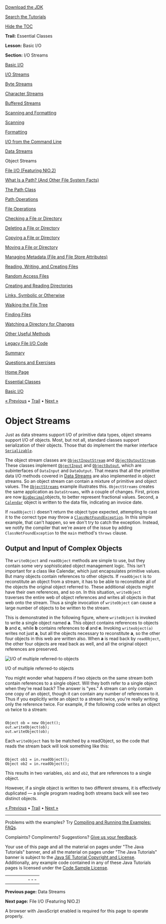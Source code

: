 [Download
the JDK](http://java.sun.com/javase/6/download.jsp)
  
[Search the
Tutorials](../../search.html)
  
[Hide the TOC](javascript:toggleLeft())

**Trail:** Essential Classes
  
**Lesson:** Basic I/O
  
**Section:** I/O Streams

[Basic I/O](index.html)

[I/O Streams](streams.html)

[Byte Streams](bytestreams.html)

[Character Streams](charstreams.html)

[Buffered Streams](buffers.html)

[Scanning and Formatting](scanfor.html)

[Scanning](scanning.html)

[Formatting](formatting.html)

[I/O from the Command Line](cl.html)

[Data Streams](datastreams.html)

Object Streams

[File I/O (Featuring NIO.2)](fileio.html)

[What Is a Path? (And Other File System Facts)](path.html)

[The Path Class](pathClass.html)

[Path Operations](pathOps.html)

[File Operations](fileOps.html)

[Checking a File or Directory](check.html)

[Deleting a File or Directory](delete.html)

[Copying a File or Directory](copy.html)

[Moving a File or Directory](move.html)

[Managing Metadata (File and File Store Attributes)](fileAttr.html)

[Reading, Writing, and Creating Files](file.html)

[Random Access Files](rafs.html)

[Creating and Reading Directories](dirs.html)

[Links, Symbolic or Otherwise](links.html)

[Walking the File Tree](walk.html)

[Finding Files](find.html)

[Watching a Directory for Changes](notification.html)

[Other Useful Methods](misc.html)

[Legacy File I/O Code](legacy.html)

[Summary](summary.html)

[Questions and Exercises](QandE/questions.html)

[Home Page](../../index.html)
>
[Essential Classes](../index.html)
>
[Basic I/O](index.html)

[« Previous](datastreams.html) • [Trail](../TOC.html) • [Next »](fileio.html)

# Object Streams

Just as data streams support I/O of primitive data types, object
streams support I/O of objects. Most, but not all, standard classes
support serialization of their objects. Those that do implement the
marker interface
[`Serializable`](http://download.oracle.com/javase/7/docs/api/java/io/Serializable.html).

The object stream classes are
[`ObjectInputStream`](http://download.oracle.com/javase/7/docs/api/java/io/ObjectInputStream.html)
and
[`ObjectOutputStream`](http://download.oracle.com/javase/7/docs/api/java/io/ObjectOutputStream.html). These classes implement
[`ObjectInput`](http://download.oracle.com/javase/7/docs/api/java/io/ObjectInput.html)
and
[`ObjectOutput`](http://download.oracle.com/javase/7/docs/api/java/io/ObjectOutput.html),
which are subinterfaces of `DataInput` and
`DataOutput`. That means that all the primitive data I/O
methods covered in [Data Streams](datastreams.html) are also
implemented in object streams. So an object stream can contain a
mixture of primitive and object values.
The
[`ObjectStreams`](examples/ObjectStreams.java)
example illustrates this. `ObjectStreams` creates the
same application as `DataStreams`, with a couple of
changes. First, prices are now
[`BigDecimal`](http://download.oracle.com/javase/7/docs/api/java/math/BigDecimal.html)objects, to better represent fractional values. Second, a
[`Calendar`](http://download.oracle.com/javase/7/docs/api/java/util/Calendar.html)
object is written to the data file, indicating an invoice date.

If `readObject()` doesn't return the object type expected,
attempting to cast it to the correct type may throw a
[`ClassNotFoundException`](http://download.oracle.com/javase/7/docs/api/java/lang/ClassNotFoundException.html).
In this simple example, that can't happen, so we don't try to catch
the exception. Instead, we notify the compiler that we're aware of the
issue by adding `ClassNotFoundException` to the
`main` method's `throws` clause.

## Output and Input of Complex Objects

The `writeObject` and `readObject` methods are
simple to use, but they contain some very sophisticated object
management logic. This isn't important for a class like Calendar,
which just encapsulates primitive values. But many objects contain
references to other objects. If `readObject` is to
reconstitute an object from a stream, it has to be able to
reconstitute all of the objects the original object referred to. These
additional objects might have their own references, and so on. In this
situation, `writeObject` traverses the entire web of object
references and writes all objects in that web onto the stream. Thus a
single invocation of `writeObject` can cause a large number
of objects to be written to the stream.

This is demonstrated in the following figure, where
`writeObject` is invoked to write a single object named
**a**. This object contains references to objects
**b** and **c**, while **b** contains references to **d**
and **e**. Invoking `writeobject(a)` writes not just
**a**, but all the objects necessary to reconstitute **a**, so
the other four objects in this web are written also. When **a**
is read back by `readObject`, the other four objects are
read back as well, and all the original object references are
preserved.

![I/O of multiple referred-to objects](../../figures/essential/io-trav.gif)

I/O of multiple referred-to objects

You might wonder what happens if two objects on the same stream both
contain references to a single object. Will they both refer to a
single object when they're read back? The answer is "yes." A stream can
only contain one copy of an object, though it can contain any number
of references to it. Thus if you explicitly write an object to a
stream twice, you're really writing only the reference twice. For
example, if the following code writes an object `ob` twice
to a stream:

```

Object ob = new Object();
out.writeObject(ob);
out.writeObject(ob);

```

Each `writeObject` has to be matched by a
readObject, so the code that reads the stream back will
look something like this:

```

Object ob1 = in.readObject();
Object ob2 = in.readObject();

```

This results in two variables, `ob1` and `ob2`,
that are references to a single object.

However, if a single object is written to two different streams, it is
effectively duplicated — a single program reading both streams back will
see two distinct objects.

[« Previous](datastreams.html)
•
[Trail](../TOC.html)
•
[Next »](fileio.html)

---

Problems with the examples? Try [Compiling and Running
the Examples: FAQs](../../information/run-examples.html).
  
Complaints? Compliments? Suggestions? [Give
us your feedback](http://download.oracle.com/javase/feedback.html).

Your use of this page and all the material on pages under "The Java Tutorials" banner,
and all the material on pages under "The Java Tutorials" banner is subject to the [Java SE Tutorial Copyright
and License](../../information/license.html).
Additionally, any example code contained in any of these Java
Tutorials pages is licensed under the
[Code
Sample License](http://developers.sun.com/license/berkeley_license.html).

|  |  |  |  |  |
| --- | --- | --- | --- | --- |
| |  |  | | --- | --- | | duke image | Oracle logo | | [About Oracle](http://www.oracle.com/us/corporate/index.html) | [Oracle Technology Network](http://www.oracle.com/technology/index.html) | [Terms of Service](https://www.samplecode.oracle.com/servlets/CompulsoryClickThrough?type=TermsOfService) | Copyright © 1995, 2011 Oracle and/or its affiliates. All rights reserved. |

**Previous page:** Data Streams
  
**Next page:** File I/O (Featuring NIO.2)




A browser with JavaScript enabled is required for this page to operate properly.